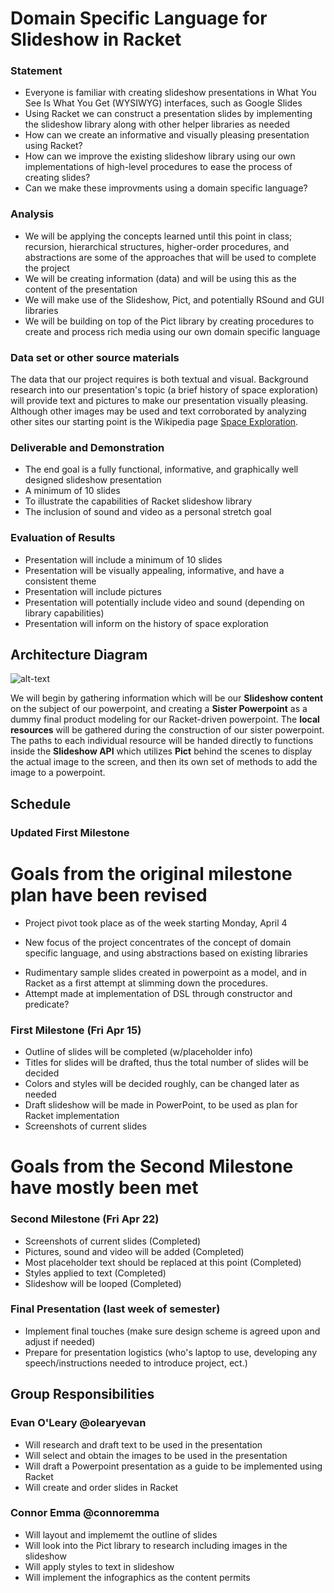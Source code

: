 # Domain Specific Language for Slideshow in Racket

### Statement
* Everyone is familiar with creating slideshow presentations in What You See Is What You Get (WYSIWYG) interfaces, such as Google Slides
* Using Racket we can construct a presentation slides by implementing the slideshow library along with other helper libraries as needed
* How can we create an informative and visually pleasing presentation using Racket?
* How can we improve the existing slideshow library using our own implementations of high-level procedures to ease the process of creating slides? 
* Can we make these improvments using a domain specific language?

### Analysis
  * We will be applying the concepts learned until this point in class; recursion, hierarchical structures, higher-order procedures, and abstractions are some of the approaches that will be used to complete the project
  * We will be creating information (data) and will be using this as the content of the presentation
  * We will make use of the Slideshow, Pict, and potentially RSound and GUI libraries
  * We will be building on top of the Pict library by creating procedures to create and process rich media using our own domain specific language

### Data set or other source materials
The data that our project requires is both textual and visual. Background research into our presentation's topic (a brief history of space exploration) will provide text and pictures to make our presentation visually pleasing. Although other images may be used and text corroborated by analyzing other sites our starting point is the Wikipedia page [Space Exploration](https://en.wikipedia.org/wiki/Space_exploration).

### Deliverable and Demonstration
  * The end goal is a fully functional, informative, and graphically well designed slideshow presentation
  * A minimum of 10 slides
  * To illustrate the capabilities of Racket slideshow library
  * The inclusion of sound and video as a personal stretch goal

### Evaluation of Results
* Presentation will include a minimum of 10 slides
* Presentation will be visually appealing, informative, and have a consistent theme
* Presentation will include pictures 
* Presentation will potentially include video and sound (depending on library capabilities)
* Presentation will inform on the history of space exploration

## Architecture Diagram
![alt-text](https://i.imgur.com/J9Pmyqu.jpg)

We will begin by gathering information which will be our **Slideshow content** on the subject of our powerpoint, and creating a **Sister Powerpoint** as a dummy final product modeling for our Racket-driven powerpoint. The **local resources** will be gathered during the construction of our sister powerpoint. The paths to each individual resource will be handed directly to functions inside the **Slideshow API** which utilizes **Pict** behind the scenes to display the actual image to the screen, and then its own set of methods to add the image to a powerpoint. 

## Schedule

### Updated First Milestone
# Goals from the original milestone plan have been revised
* Project pivot took place as of the week starting Monday, April 4
- New focus of the project concentrates of the concept of domain specific language, and using abstractions based on existing libraries
* Rudimentary sample slides created in powerpoint as a model, and in Racket as a first attempt at slimming down the procedures. 
* Attempt made at implementation of DSL through constructor and predicate?

### First Milestone (Fri Apr 15)
* Outline of slides will be completed (w/placeholder info)
*	Titles for slides will be drafted, thus the total number of slides will be decided
*	Colors and styles will be decided roughly, can be changed later as needed
*	Draft slideshow will be made in PowerPoint, to be used as plan for Racket implementation
*	Screenshots of current slides
# Goals from the Second Milestone have mostly been met
### Second Milestone (Fri Apr 22)
* Screenshots of current slides (Completed)
*	Pictures, sound and video will be added (Completed)
*	Most placeholder text should be replaced at this point (Completed)
* Styles applied to text (Completed)
* Slideshow will be looped (Completed)

### Final Presentation (last week of semester)
* Implement final touches (make sure design scheme is agreed upon and adjust if needed)
* Prepare for presentation logistics (who's laptop to use, developing any speech/instructions needed to introduce project, ect.)

## Group Responsibilities

### Evan O'Leary @olearyevan
* Will research and draft text to be used in the presentation
* Will select and obtain the images to be used in the presentation
* Will draft a Powerpoint presentation as a guide to be implemented using Racket
* Will create and order slides in Racket 

### Connor Emma @connoremma
  * Will layout and implememt the outline of slides
  * Will look into the Pict library to research including images in the slideshow
  * Will apply styles to text in slideshow
  * Will implement the infographics as the content permits 
